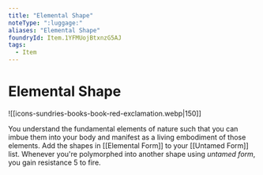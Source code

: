 ```yaml
---
title: "Elemental Shape"
noteType: ":luggage:"
aliases: "Elemental Shape"
foundryId: Item.1YFMUojBtxnzG5AJ
tags:
  - Item
---
```


# Elemental Shape
![[icons-sundries-books-book-red-exclamation.webp|150]]

You understand the fundamental elements of nature such that you can imbue them into your body and manifest as a living embodiment of those elements. Add the shapes in [[Elemental Form]] to your [[Untamed Form]] list. Whenever you're polymorphed into another shape using _untamed form_, you gain resistance 5 to fire.
